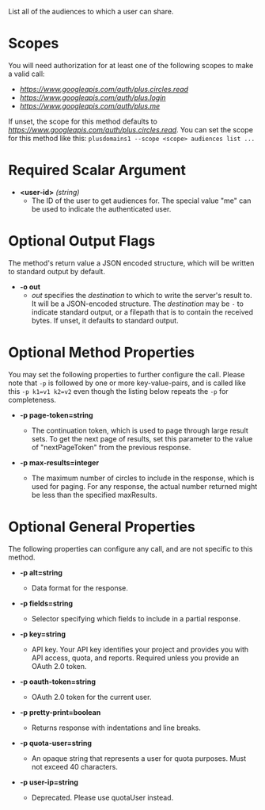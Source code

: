 List all of the audiences to which a user can share.
# Scopes

You will need authorization for at least one of the following scopes to make a valid call:

* *https://www.googleapis.com/auth/plus.circles.read*
* *https://www.googleapis.com/auth/plus.login*
* *https://www.googleapis.com/auth/plus.me*

If unset, the scope for this method defaults to *https://www.googleapis.com/auth/plus.circles.read*.
You can set the scope for this method like this: `plusdomains1 --scope <scope> audiences list ...`
# Required Scalar Argument
* **&lt;user-id&gt;** *(string)*
    - The ID of the user to get audiences for. The special value &#34;me&#34; can be used to indicate the authenticated user.

# Optional Output Flags

The method's return value a JSON encoded structure, which will be written to standard output by default.

* **-o out**
    - *out* specifies the *destination* to which to write the server's result to.
      It will be a JSON-encoded structure.
      The *destination* may be `-` to indicate standard output, or a filepath that is to contain the received bytes.
      If unset, it defaults to standard output.
# Optional Method Properties

You may set the following properties to further configure the call. Please note that `-p` is followed by one 
or more key-value-pairs, and is called like this `-p k1=v1 k2=v2` even though the listing below repeats the
`-p` for completeness.

* **-p page-token=string**
    - The continuation token, which is used to page through large result sets. To get the next page of results, set this parameter to the value of &#34;nextPageToken&#34; from the previous response.

* **-p max-results=integer**
    - The maximum number of circles to include in the response, which is used for paging. For any response, the actual number returned might be less than the specified maxResults.

# Optional General Properties

The following properties can configure any call, and are not specific to this method.

* **-p alt=string**
    - Data format for the response.

* **-p fields=string**
    - Selector specifying which fields to include in a partial response.

* **-p key=string**
    - API key. Your API key identifies your project and provides you with API access, quota, and reports. Required unless you provide an OAuth 2.0 token.

* **-p oauth-token=string**
    - OAuth 2.0 token for the current user.

* **-p pretty-print=boolean**
    - Returns response with indentations and line breaks.

* **-p quota-user=string**
    - An opaque string that represents a user for quota purposes. Must not exceed 40 characters.

* **-p user-ip=string**
    - Deprecated. Please use quotaUser instead.
